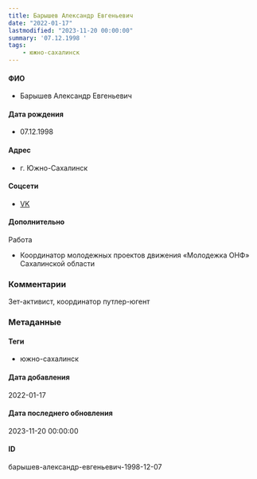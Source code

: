 ```yaml
---
title: Барышев Александр Евгеньевич
date: "2022-01-17"
lastmodified: "2023-11-20 00:00:00"
summary: '07.12.1998 '
tags: 
    - южно-сахалинск
---
```

<!--# pp1-->
<!--## Фигурант-->
<!--### Личные данные-->
#### ФИО
- Барышев Александр Евгеньевич
#### Дата рождения
- 07.12.1998
#### Адрес
- г. Южно-Сахалинск
#### Соцсети
- [VK](https://vk.com/alexanderbaryshev98)
#### Дополнительно
Работа
- Координатор молодежных проектов движения «Молодежка ОНФ» Сахалинской области
### Комментарии
Зет-активист, координатор путлер-югент
### Метаданные
#### Теги
- южно-сахалинск
#### Дата добавления
2022-01-17
#### Дата последнего обновления
2023-11-20 00:00:00
#### ID
барышев-александр-евгеньевич-1998-12-07
<!--## END;-->
